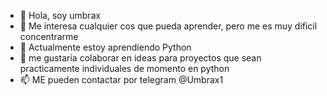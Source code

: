 - 👋 Hola, soy umbrax
- 👀 Me interesa cualquier cos que pueda aprender, pero me es muy dificil concentrarme
- 🌱 Actualmente estoy aprendiendo Python
- 💞️ me gustaria colaborar en ideas para proyectos que sean practicamente individuales de momento en python
- 📫 ME pueden contactar por telegram @Umbrax1

<!---
miguelsuarz/miguelsuarz is a ✨ special ✨ repository because its `README.md` (this file) appears on your GitHub profile.
You can click the Preview link to take a look at your changes.
--->
